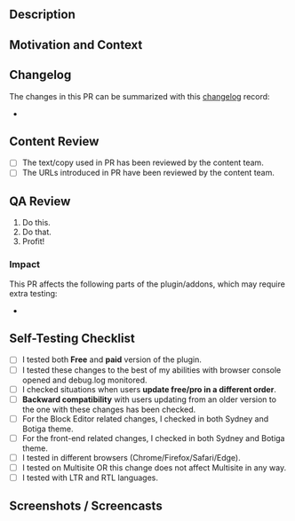 ## Description
<!---
Provide a general summary of your changes in the Title above. Most of the time, we copy a connected issue title.
Describe your changes and technical choices in detail.
If this is fixing a bug/regression, please include when and where this was introduced.
-->


## Motivation and Context
<!---
Why is this change required? What problem does it solve?
Please link to the issue here (example: Fixes #42).
-->


## Changelog
<!---
Read the detailed description on how to write changelog: https://github.com/awesomemotive/wpforms-plugin/wiki/How-to-write-CHANGELOG.md-records.
-->
The changes in this PR can be summarized with this [changelog](https://github.com/awesomemotive/wpforms-plugin/wiki/How-to-write-CHANGELOG.md-records) record:

*

## Content Review
- [ ] The text/copy used in PR has been reviewed by the content team.
- [ ] The URLs introduced in PR have been reviewed by the content team.

## QA Review
<!---
Please describe in detail how you tested your changes.
Include details of your testing environment and the tests you ran to
see how your change affects other areas of the code, etc.
-->
1. Do this.
2. Do that.
3. Profit!

### Impact
<!--
Sometimes PRs have a bigger impact than it's mentioned in the changelog record.
In such cases, additional regression testing might be necessary.
To make it clear which parts of the plugin may need additional testing,
please outline here what is impacted by this PR.
-->
This PR affects the following parts of the plugin/addons, which may require extra testing:

*

## Self-Testing Checklist
<!---
The PR author fills in this section.
If the checkbox is not relevant - still mark it as checked.
-->
- [ ] I tested both **Free** and **paid** version of the plugin.
- [ ] I tested these changes to the best of my abilities with browser console opened and debug.log monitored.
- [ ] I checked situations when users **update free/pro in a different order**.
- [ ] **Backward compatibility** with users updating from an older version to the one with these changes has been checked.
- [ ] For the Block Editor related changes, I checked in both Sydney and Botiga theme.
- [ ] For the front-end related changes, I checked in both Sydney and Botiga theme.
- [ ] I tested in different browsers (Chrome/Firefox/Safari/Edge).
- [ ] I tested on Multisite OR this change does not affect Multisite in any way.
- [ ] I tested with LTR and RTL languages.
<!--
If you have checked any of the above cases, please add some context about the reason, which editor/browser/functionality should be tested in particular, etc.
-->

## Screenshots / Screencasts
<!--- Provide screenshots how the completed change is displayed/presented to users (if relevant). -->
<!--- Please remove this section if not relevant. -->
